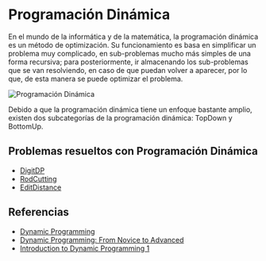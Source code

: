 # Programación Dinámica
En el mundo de la informática y de la matemática, la programación dinámica es un método
de optimización. Su funcionamiento es basa en simplificar un problema muy complicado,
en sub-problemas mucho más simples de una forma recursiva; para posteriormente, ir
almacenando los sub-problemas que se van resolviendo, en caso de que puedan volver a aparecer,
por lo que, de esta manera se puede optimizar el problema.

![Programación Dinámica](https://images.squarespace-cdn.com/content/v1/5cfec03d965c11000125e9e1/1596644279627-R5ZRU9KAUQGE3PPU7P09/dynamic-programming-flow2.png?format=1500w)

Debido a que la programación dinámica tiene un enfoque bastante amplio, existen dos subcategorías de la programación dinámica:
TopDown y BottomUp.

## Problemas resueltos con Programación Dinámica
- [DigitDP](https://github.com/MarcosHT4/Algoritmica2repo/tree/master/algortimos/programacionDinamica/DigitDP)
- [RodCutting](https://github.com/MarcosHT4/Algoritmica2repo/tree/master/algortimos/programacionDinamica/RodCutting)
- [EditDistance](https://github.com/MarcosHT4/Algoritmica2repo/tree/master/algortimos/programacionDinamica/EditDistance)

## Referencias
- [Dynamic Programming](https://en.wikipedia.org/wiki/Dynamic_programming)
- [Dynamic Programming: From Novice to Advanced](https://www.topcoder.com/community/competitive-programming/tutorials/dynamic-programming-from-novice-to-advanced/)
- [Introduction to Dynamic Programming 1](https://www.hackerearth.com/practice/algorithms/dynamic-programming/introduction-to-dynamic-programming-1/tutorial/)
